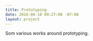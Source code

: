 ```yaml
---
title: Prototyping
date: 2016-06-10 09:27:00 -07:00
layout: project
---
```


Som various works around prototyping.
